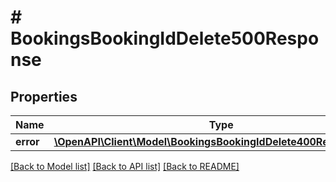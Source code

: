 # # BookingsBookingIdDelete500Response

## Properties

Name | Type | Description | Notes
------------ | ------------- | ------------- | -------------
**error** | [**\OpenAPI\Client\Model\BookingsBookingIdDelete400ResponseError**](BookingsBookingIdDelete400ResponseError.md) |  | [optional]

[[Back to Model list]](../../README.md#models) [[Back to API list]](../../README.md#endpoints) [[Back to README]](../../README.md)
